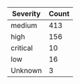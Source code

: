 | Severity | Count |
|----------|-------|
| medium | 413 |
| high | 156 |
| critical | 10 |
| low | 16 |
| Unknown | 3 |
